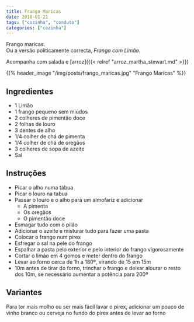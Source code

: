 ```yaml
---
title: Frango Maricas
date: 2018-01-21
tags: ["cozinha", "conduto"]
categories: ["cozinha"]
---
```


Frango maricas.    
Ou a versão politicamente correcta, *Frango com Limão*.

Acompanha com salada e [arroz]({{< relref "arroz_martha_stewart.md" >}})

{{% header_image "/img/posts/frango_maricas.jpg" "Frango Maricas" %}}
<!--more-->

## Ingredientes
* 1 Limão
* 1 frango pequeno sem miúdos
* 2 colheres de pimentão doce
* 2 folhas de louro
* 3 dentes de alho
* 1/4 colher de chá de pimenta
* 1/4 colher de chá de oregãos 
* 3 colheres de sopa de azeite
* Sal

## Instruções
* Picar o alho numa tábua
* Picar o louro na tabua
* Passar o louro e o alho para um almofariz e adicionar
  * A pimenta
  * Os oregãos
  * O pimentão doce
* Esmagar tudo com o pilão
* Adicionar o azeite e misturar tudo para fazer uma pasta
* Colocar o frango num pirex
* Esfregar o sal na pele do frango
* Espalhar a pasta pelo exterior e pelo interior do frango vigorosamente
* Cortar o limão em 4 gomos e meter dentro do frango
* Levar ao forno cerca de 1h a 180º, virando de 15 em 15m
* 10m antes de tirar do forno, trinchar o frango e deixar alourar o resto dos 10m, se necessário aumentar a potência para 200º

## Variantes
Para ter mais molho ou ser mais fácil lavar o pirex, adicionar um pouco de vinho branco ou cerveja no fundo do pirex antes de levar ao forno

